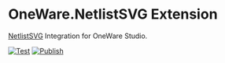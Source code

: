 # OneWare.NetlistSVG Extension

[NetlistSVG](https://github.com/nturley/netlistsvg) Integration for OneWare Studio.

[![Test](https://github.com/ProtopSolutions/OneWare.NetlistSVG/actions/workflows/test.yml/badge.svg)](https://github.com/ProtopSolutions/OneWare.NetlistSVG/actions/workflows/test.yml)
[![Publish](https://github.com/ProtopSolutions/OneWare.NetlistSVG/actions/workflows/publish.yml/badge.svg)](https://github.com/ProtopSolutions/OneWare.NetlistSVG/actions/workflows/publish.yml)
